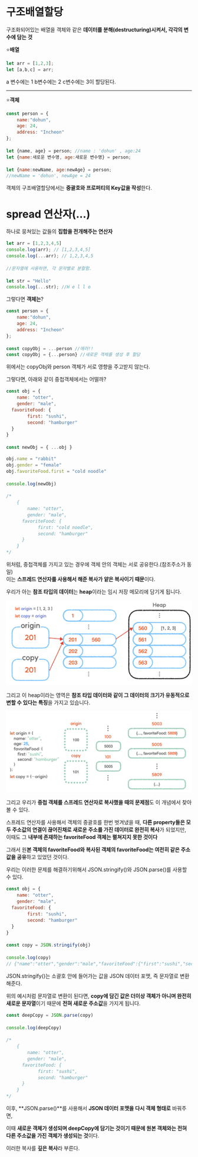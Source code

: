 <h1>구조배열할당</h1>

구조화되어있는 배열을 객체와 같은 **데이터를 분해(destructuring)시켜서, 각각의 변수에 담는 것**

⭐**배열**<br>
~~~javascript
let arr = [1,2,3];
let [a,b,c] = arr;
~~~
a 변수에는 1 b변수에는 2 c변수에는 3이 할당된다.

---

⭐**객체**<br>
~~~javascript
const person = {
    name:"dohun",
    age: 24,
    address: "Incheon"
};

let {name, age} = person; //name : 'dohun' , age:24
let {name:새로운 변수명, age:새로운 변수명} = person;

let {name:newName, age:newAge} = person; 
//newName = 'dohun', newAge = 24
~~~

객체의 구조배열할당에서는 **중괄호와 프로퍼티의 Key값을 작성**한다.

<h1>spread 연산자(...)</h1>

하나로 뭉쳐있는 값들의 **집합을 전개해주는 연산자**

~~~javascript
let arr = [1,2,3,4,5]
console.log(arr); // [1,2,3,4,5]
console.log(...arr); // 1,2,3,4,5 

//문자열에 사용하면, 각 문자별로 분할함.

let str = "Hello"
console.log(...str); //H e l l o 
~~~

그렇다면 **객체는**?
~~~javascript
const person = {
    name:"dohun",
    age: 24,
    address: "Incheon"
};

const copyObj = ...person //에러!!
const copyObj = {...person} //새로운 객체를 생성 후 할당
~~~

위에서는 copyObj와 person 객체가 서로 영향을 주고받지 않는다.

그렇다면, 아래와 같이 중첩객체에서는 어떨까?

~~~javascript
const obj = {
	name: "otter",
	gender: "male",
  favoriteFood: {
		first: "sushi",
		second: "hamburger"
  }
}

const newObj = { ...obj }
~~~

~~~javascript
obj.name = "rabbit"
obj.gender = "female"
obj.favoriteFood.first = "cold noodle"

console.log(newObj)

/*
	{
		name: "otter",
		gender: "male",
	  favoriteFood: {
			first: "cold noodle",
			second: "hamburger"
	  }
	}
*/
~~~

위처럼, 중첩객체를 가지고 있는 경우에
객체 안의 객체는 서로 공유한다.(참조주소가 동일)<br>
이는 **스프레드 연산자를 사용해서 해준 복사가 얕은 복사이기 때문**이다.

우리가 아는 **참조 타입의 데이터**는 **heap**이라는 임시 저장 메모리에 담기게 됩니다.

<img src="heap.png">

그리고 이 heap이라는 영역은 **참조 타입 데이터와 같이 그 데이터의 크기가 유동적으로 변할 수 있다는 특징**을 가지고 있습니다.

<img src="image.png">

그리고 우리가 **중첩 객체를 스프레드 연산자로 복사했을 때의 문제점**도 이 개념에서 찾아볼 수 있다.

스프레드 연산자를 사용해서 객체의 중괄호를 한번 벗겨냈을 때, **다른 property들은 모두 주소값의 연결이 끊어진채로 새로운 주소를 가진 데이터로 완전히 복사**가 되었지만, 이때도 그 **내부에 존재하는 favoriteFood 객체는 펼쳐지지 못한 것이다**

그래서 원**본 객체의 favoriteFood와 복사된 객체의 favoriteFood는 여전히 같은 주소값을 공유**하고 있었던 것이다.<br> 

우리는 이러한 문제를 해결하기위해서 JSON.stringify()와 JSON.parse()를 사용할 수 있다.


~~~javascript
const obj = {
	name: "otter",
	gender: "male",
  favoriteFood: {
		first: "sushi",
		second: "hamburger"
  }
}

const copy = JSON.stringify(obj)

console.log(copy)
// {"name":"otter","gender":"male","favoriteFood":{"first":"sushi","second":"hamburger"}}
~~~

JSON.stringify()는 소괄호 안에 들어가는 값을 JSON 데이터 포맷, 즉 문자열로 변환해준다.

위의 예시처럼 문자열로 변환이 된다면, **copy에 담긴 값은 더이상 객체가 아니며 완전히 새로운 문자열**이기 때문에 **전혀 새로운 주소값**을 가지게 됩니다.

~~~javascript
const deepCopy = JSON.parse(copy)

console.log(deepCopy)

/*
	{
		name: "otter",
		gender: "male",
	  favoriteFood: {
			first: "sushi",
			second: "hamburger"
	  }
	}
*/
~~~
이후, **JSON.parse()**를 사용해서 **JSON 데이터 포맷을 다시 객체 형태로** 바꿔주면,

이때 **새로운 객체가 생성되며 deepCopy에 담기는 것이기 때문에 원본 객체와는 전혀 다른 주소값을 가진 객체가 생성되는 것**이다.

이러한 복사를 **깊은 복사**라 부른다.